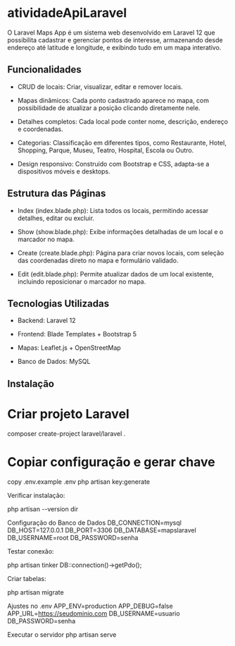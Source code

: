 # atividadeApiLaravel
O Laravel Maps App é um sistema web desenvolvido em Laravel 12 que possibilita cadastrar e gerenciar pontos de interesse, armazenando desde endereço até latitude e longitude, e exibindo tudo em um mapa interativo.

## Funcionalidades

* CRUD de locais: Criar, visualizar, editar e remover locais.

* Mapas dinâmicos: Cada ponto cadastrado aparece no mapa, com possibilidade de atualizar a posição clicando diretamente nele.

* Detalhes completos: Cada local pode conter nome, descrição, endereço e coordenadas.

* Categorias: Classificação em diferentes tipos, como Restaurante, Hotel, Shopping, Parque, Museu, Teatro, Hospital, Escola ou Outro.

* Design responsivo: Construído com Bootstrap e CSS, adapta-se a dispositivos móveis e desktops.

## Estrutura das Páginas

* Index (index.blade.php): Lista todos os locais, permitindo acessar detalhes, editar ou excluir.

* Show (show.blade.php): Exibe informações detalhadas de um local e o marcador no mapa.

* Create (create.blade.php): Página para criar novos locais, com seleção das coordenadas direto no mapa e formulário validado.

* Edit (edit.blade.php): Permite atualizar dados de um local existente, incluindo reposicionar o marcador no mapa.

## Tecnologias Utilizadas

* Backend: Laravel 12

* Frontend: Blade Templates + Bootstrap 5

* Mapas: Leaflet.js + OpenStreetMap

* Banco de Dados: MySQL

## Instalação
# Criar projeto Laravel
composer create-project laravel/laravel .

# Copiar configuração e gerar chave
copy .env.example .env
php artisan key:generate


Verificar instalação:

php artisan --version
dir

Configuração do Banco de Dados
DB_CONNECTION=mysql
DB_HOST=127.0.0.1
DB_PORT=3306
DB_DATABASE=mapslaravel
DB_USERNAME=root
DB_PASSWORD=senha


Testar conexão:

php artisan tinker
DB::connection()->getPdo();


Criar tabelas:

php artisan migrate

Ajustes no .env
APP_ENV=production
APP_DEBUG=false
APP_URL=https://seudominio.com
DB_USERNAME=usuario
DB_PASSWORD=senha

Executar o servidor
php artisan serve

